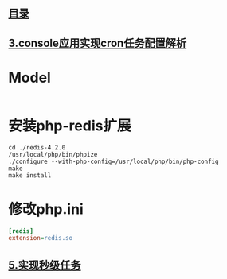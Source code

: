 ## [目录](https://github.com/jhq0113/yafr/blob/master/docs/index.md)
## [3.console应用实现cron任务配置解析](https://github.com/jhq0113/yafr/blob/master/docs/cron/3.console应用实现cron任务配置解析)

# Model
```php

```

# 安装php-redis扩展

```shell
cd ./redis-4.2.0
/usr/local/php/bin/phpize
./configure --with-php-config=/usr/local/php/bin/php-config
make
make install
```

# 修改php.ini

```ini
[redis]
extension=redis.so
```


## [5.实现秒级任务](https://github.com/jhq0113/yafr/blob/master/docs/cron/5.实现秒级任务.md)
